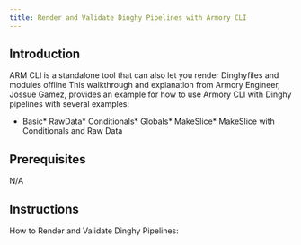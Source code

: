 ```yaml
---
title: Render and Validate Dinghy Pipelines with Armory CLI
---
```


## Introduction
ARM CLI is a standalone tool that can also let you render Dinghyfiles and modules offline
This walkthrough and explanation from Armory Engineer, Jossue Gamez, provides an example for how to use Armory CLI with Dinghy pipelines with several examples:
* Basic* RawData* Conditionals* Globals* MakeSlice* MakeSlice with Conditionals and Raw Data

## Prerequisites
N/A

## Instructions
How to Render and Validate Dinghy Pipelines:

